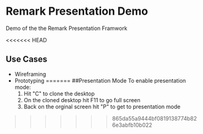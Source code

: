 # Remark Presentation Demo
Demo of the the Remark Presentation Framwork

<<<<<<< HEAD
## Use Cases
- Wireframing 
- Prototyping
=======
##Presentation Mode
To enable presentation mode:
  1. Hit "C" to clone the desktop 
  2. On the cloned desktop hit F11 to go full screen
  3. Back on the orginal screen hit "P" to get to presentation mode
  
 
>>>>>>> 865da55a9444bf0819138774b826e3abfb10b022
